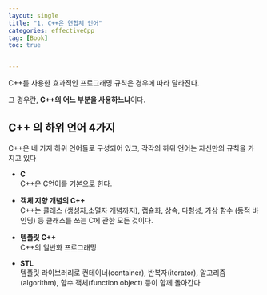 ```yaml
---
layout: single
title: "1. C++은 연합체 언어"
categories: effectiveCpp
tag: [Book]
toc: true


---
```




C++를 사용한 효과적인 프로그래밍 규칙은 경우에 따라 달라진다.

그 경우란, **C++의 어느 부분을 사용하느냐**이다.



## C++ 의 하위 언어 4가지

C++은 네 가지 하위 언어들로 구성되어 있고, 각각의 하위 언어는 자신만의 규칙을 가지고 있다

- **C**  
  C++은 C언어를 기본으로 한다.

- **객체 지향 개념의 C++**  
  C++는 클래스 (생성자,소멸자 개념까지), 캡슐화, 상속, 다형성, 가상 함수 (동적 바인딩) 등 클래스를 쓰는 C에 관한 모든 것이다.

- **템플릿 C++**  
  C++의 일반화 프로그래밍

- **STL**  
  템플릿 라이브러리로 컨테이너(container), 반복자(iterator), 알고리즘(algorithm), 함수 객체(function object) 등이 함께 돌아간다

